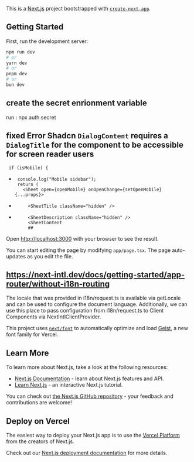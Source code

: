 This is a [Next.js](https://nextjs.org) project bootstrapped with [`create-next-app`](https://nextjs.org/docs/app/api-reference/cli/create-next-app).

## Getting Started

First, run the development server:

```bash
npm run dev
# or
yarn dev
# or
pnpm dev
# or
bun dev
```
## create the secret enrionment variable
run : npx auth secret
## fixed Error Shadcn `DialogContent` requires a `DialogTitle` for the component to be accessible for screen reader users
 
     if (isMobile) {
+      console.log("Mobile sidebar");
       return (
         <Sheet open={openMobile} onOpenChange={setOpenMobile} {...props}>
+          <SheetTitle className="hidden" />
+          <SheetDescription className="hidden" />
           <SheetContent
           ##
Open [http://localhost:3000](http://localhost:3000) with your browser to see the result.

You can start editing the page by modifying `app/page.tsx`. The page auto-updates as you edit the file.
## https://next-intl.dev/docs/getting-started/app-router/without-i18n-routing
The locale that was provided in i18n/request.ts is available via getLocale and can be used to configure the document language. Additionally, we can use this place to pass configuration from i18n/request.ts to Client Components via NextIntlClientProvider.

This project uses [`next/font`](https://nextjs.org/docs/app/building-your-application/optimizing/fonts) to automatically optimize and load [Geist](https://vercel.com/font), a new font family for Vercel.

## Learn More

To learn more about Next.js, take a look at the following resources:

- [Next.js Documentation](https://nextjs.org/docs) - learn about Next.js features and API.
- [Learn Next.js](https://nextjs.org/learn) - an interactive Next.js tutorial.

You can check out [the Next.js GitHub repository](https://github.com/vercel/next.js) - your feedback and contributions are welcome!

## Deploy on Vercel

The easiest way to deploy your Next.js app is to use the [Vercel Platform](https://vercel.com/new?utm_medium=default-template&filter=next.js&utm_source=create-next-app&utm_campaign=create-next-app-readme) from the creators of Next.js.

Check out our [Next.js deployment documentation](https://nextjs.org/docs/app/building-your-application/deploying) for more details.
